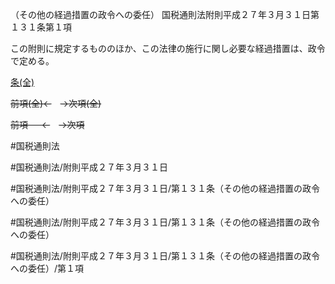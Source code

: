 （その他の経過措置の政令への委任）
国税通則法附則平成２７年３月３１日第１３１条第１項

この附則に規定するもののほか、この法律の施行に関し必要な経過措置は、政令で定める。

[条(全)](国税通則法＿＿＿＿附則平成２７年３月３１日第１３１条_.md)

~~前項(全)←~~　~~→次項(全)~~

~~前項 　 ←~~　~~→次項~~



#国税通則法

#国税通則法/附則平成２７年３月３１日

#国税通則法/附則平成２７年３月３１日/第１３１条（その他の経過措置の政令への委任）

#国税通則法/附則平成２７年３月３１日/第１３１条（その他の経過措置の政令への委任）

#国税通則法/附則平成２７年３月３１日/第１３１条（その他の経過措置の政令への委任）/第１項

